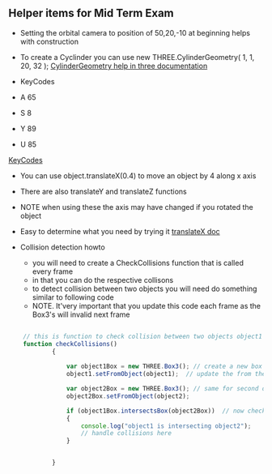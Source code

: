 



## Helper items for Mid Term Exam



- Setting the orbital camera to position of 50,20,-10 at beginning helps with construction

- To create a Cyclinder you can use new THREE.CylinderGeometry( 1, 1, 20, 32 ); 
[CylinderGeometry help in three documentation ](https://threejs.org/docs/#api/en/geometries/CylinderGeometry)  


- KeyCodes 
- A 65
- S 8
- Y 89
- U 85

[KeyCodes](https://developer.mozilla.org/en-US/docs/Web/API/KeyboardEvent/keyCode)

- You can use object.translateX(0.4) to move an object by 4 along x axis
- There are also  translateY and translateZ functions
- NOTE when using these the axis may have changed if you rotated the object
-    Easy to determine what you need by trying it
[translateX doc](https://threejs.org/docs/#api/en/core/Object3D.translateX)


- Collision detection howto
	- you will need to create a CheckCollisions function that is called every frame
	- in that you can do the respective collisons
	- to detect collision between two objects you will need do something similar to following code
	- NOTE. It'very important that you update this code each frame as the Box3's will invalid next frame

```javascript

	// this is function to check collision between two objects object1 and object2
	function checkCollisions()
			{
			
				var object1Box = new THREE.Box3(); // create a new box
				object1.setFromObject(object1);  // update the from the object so it's got right position and size

				var object2Box = new THREE.Box3(); // same for second object
				object2Box.setFromObject(object2);

				if (object1Box.intersectsBox(object2Box))  // now check if the two boxes are colliding
				{
					console.log("object1 is intersecting object2");
					// handle collisions here
				}


			}

```



